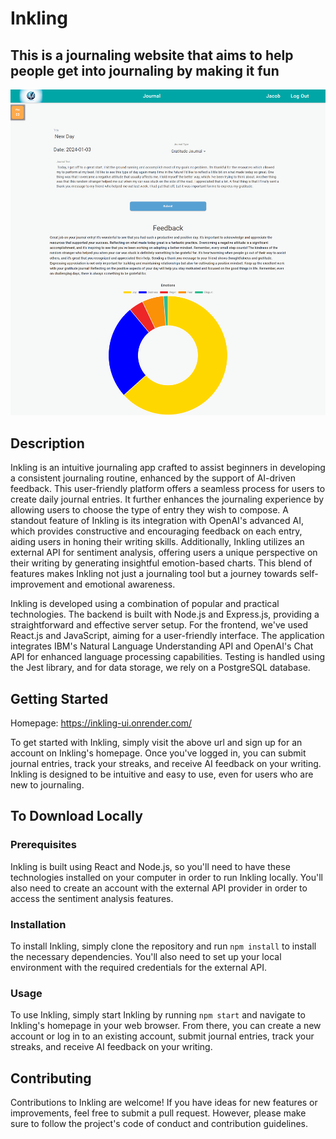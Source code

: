 # Inkling

## This is a journaling website that aims to help people get into journaling by making it fun

![A screenshot of an example Inkling journal entry](app-docs/Inkling%20Screenshot.png "Inkling Screenshot")

## Description

Inkling is an intuitive journaling app crafted to assist beginners in developing a consistent journaling routine, enhanced by the support of AI-driven feedback. This user-friendly platform offers a seamless process for users to create daily journal entries. It further enhances the journaling experience by allowing users to choose the type of entry they wish to compose. A standout feature of Inkling is its integration with OpenAI's advanced AI, which provides constructive and encouraging feedback on each entry, aiding users in honing their writing skills. Additionally, Inkling utilizes an external API for sentiment analysis, offering users a unique perspective on their writing by generating insightful emotion-based charts. This blend of features makes Inkling not just a journaling tool but a journey towards self-improvement and emotional awareness.

Inkling is developed using a combination of popular and practical technologies. The backend is built with Node.js and Express.js, providing a straightforward and effective server setup. For the frontend, we've used React.js and JavaScript, aiming for a user-friendly interface. The application integrates IBM's Natural Language Understanding API and OpenAI's Chat API for enhanced language processing capabilities. Testing is handled using the Jest library, and for data storage, we rely on a PostgreSQL database.

## Getting Started

Homepage: https://inkling-ui.onrender.com/

To get started with Inkling, simply visit the above url and sign up for an account on Inkling's homepage. Once you've logged in, you can submit journal entries, track your streaks, and receive AI feedback on your writing. Inkling is designed to be intuitive and easy to use, even for users who are new to journaling.

## To Download Locally

### Prerequisites

Inkling is built using React and Node.js, so you'll need to have these technologies installed on your computer in order to run Inkling locally. You'll also need to create an account with the external API provider in order to access the sentiment analysis features.

### Installation

To install Inkling, simply clone the repository and run `npm install` to install the necessary dependencies. You'll also need to set up your local environment with the required credentials for the external API.

### Usage

To use Inkling, simply start Inkling by running `npm start` and navigate to Inkling's homepage in your web browser. From there, you can create a new account or log in to an existing account, submit journal entries, track your streaks, and receive AI feedback on your writing.

## Contributing

Contributions to Inkling are welcome! If you have ideas for new features or improvements, feel free to submit a pull request. However, please make sure to follow the project's code of conduct and contribution guidelines.
